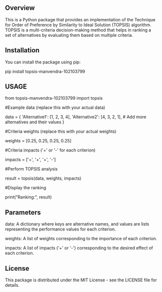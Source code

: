 
## Overview

This is a Python package that provides an implementation of the Technique for Order of Preference by Similarity to Ideal Solution (TOPSIS) algorithm. TOPSIS is a multi-criteria decision-making method that helps in ranking a set of alternatives by evaluating them based on multiple criteria.

## Installation

You can install the package using pip:

pip install topsis-manvendra-102103799

## USAGE
from topsis-manvendra-102103799 import topsis

#Example data (replace this with your actual data)

data = {
    'Alternative1': [1, 2, 3, 4],
    'Alternative2': [4, 3, 2, 1],
    # Add more alternatives and their values
}

#Criteria weights (replace this with your actual weights)

weights = [0.25, 0.25, 0.25, 0.25]

#Criteria impacts ('+' or '-' for each criterion)

impacts = ['+', '+', '+', '-']

#Perform TOPSIS analysis

result = topsis(data, weights, impacts)

#Display the ranking

print("Ranking:", result)


## Parameters
data: A dictionary where keys are alternative names, and values are lists representing the performance values for each criterion.

weights: A list of weights corresponding to the importance of each criterion.

impacts: A list of impacts ('+' or '-') corresponding to the desired effect of each criterion.

## License
This package is distributed under the MIT License - see the LICENSE file for details.